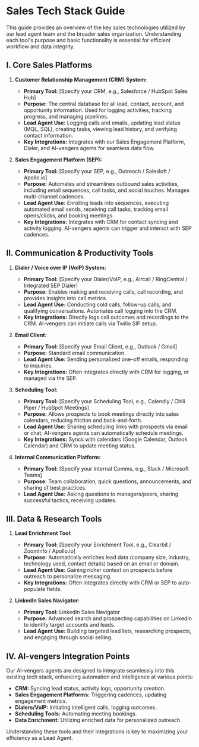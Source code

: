 # Sales Tech Stack Guide

This guide provides an overview of the key sales technologies utilized by our lead agent team and the broader sales organization. Understanding each tool's purpose and basic functionality is essential for efficient workflow and data integrity.

## I. Core Sales Platforms

1.  **Customer Relationship Management (CRM) System:**
    * **Primary Tool:** [Specify your CRM, e.g., Salesforce / HubSpot Sales Hub]
    * **Purpose:** The central database for all lead, contact, account, and opportunity information. Used for logging activities, tracking progress, and managing pipelines.
    * **Lead Agent Use:** Logging calls and emails, updating lead status (MQL, SQL), creating tasks, viewing lead history, and verifying contact information.
    * **Key Integrations:** Integrates with our Sales Engagement Platform, Dialer, and AI-vengers agents for seamless data flow.

2.  **Sales Engagement Platform (SEP):**
    * **Primary Tool:** [Specify your SEP, e.g., Outreach / Salesloft / Apollo.io]
    * **Purpose:** Automates and streamlines outbound sales activities, including email sequences, call tasks, and social touches. Manages multi-channel cadences.
    * **Lead Agent Use:** Enrolling leads into sequences, executing automated email sends, receiving call tasks, tracking email opens/clicks, and booking meetings.
    * **Key Integrations:** Integrates with CRM for contact syncing and activity logging. AI-vengers agents can trigger and interact with SEP cadences.

## II. Communication & Productivity Tools

1.  **Dialer / Voice over IP (VoIP) System:**
    * **Primary Tool:** [Specify your Dialer/VoIP, e.g., Aircall / RingCentral / Integrated SEP Dialer]
    * **Purpose:** Enables making and receiving calls, call recording, and provides insights into call metrics.
    * **Lead Agent Use:** Conducting cold calls, follow-up calls, and qualifying conversations. Automates call logging into the CRM.
    * **Key Integrations:** Directly logs call outcomes and recordings to the CRM. AI-vengers can initiate calls via Twilio SIP setup.

2.  **Email Client:**
    * **Primary Tool:** [Specify your Email Client, e.g., Outlook / Gmail]
    * **Purpose:** Standard email communication.
    * **Lead Agent Use:** Sending personalized one-off emails, responding to inquiries.
    * **Key Integrations:** Often integrates directly with CRM for logging, or managed via the SEP.

3.  **Scheduling Tool:**
    * **Primary Tool:** [Specify your Scheduling Tool, e.g., Calendly / Chili Piper / HubSpot Meetings]
    * **Purpose:** Allows prospects to book meetings directly into sales calendars, reducing friction and back-and-forth.
    * **Lead Agent Use:** Sharing scheduling links with prospects via email or chat; AI-vengers agents can automatically schedule meetings.
    * **Key Integrations:** Syncs with calendars (Google Calendar, Outlook Calendar) and CRM to update meeting status.

4.  **Internal Communication Platform:**
    * **Primary Tool:** [Specify your Internal Comms, e.g., Slack / Microsoft Teams]
    * **Purpose:** Team collaboration, quick questions, announcements, and sharing of best practices.
    * **Lead Agent Use:** Asking questions to managers/peers, sharing successful tactics, receiving updates.

## III. Data & Research Tools

1.  **Lead Enrichment Tool:**
    * **Primary Tool:** [Specify your Enrichment Tool, e.g., Clearbit / ZoomInfo / Apollo.io]
    * **Purpose:** Automatically enriches lead data (company size, industry, technology used, contact details) based on an email or domain.
    * **Lead Agent Use:** Gaining richer context on prospects before outreach to personalize messaging.
    * **Key Integrations:** Often integrates directly with CRM or SEP to auto-populate fields.

2.  **LinkedIn Sales Navigator:**
    * **Primary Tool:** LinkedIn Sales Navigator
    * **Purpose:** Advanced search and prospecting capabilities on LinkedIn to identify target accounts and leads.
    * **Lead Agent Use:** Building targeted lead lists, researching prospects, and engaging through social selling.

## IV. AI-vengers Integration Points

Our AI-vengers agents are designed to integrate seamlessly into this existing tech stack, enhancing automation and intelligence at various points:
* **CRM:** Syncing lead status, activity logs, opportunity creation.
* **Sales Engagement Platforms:** Triggering cadences, updating engagement metrics.
* **Dialers/VoIP:** Initiating intelligent calls, logging outcomes.
* **Scheduling Tools:** Automating meeting bookings.
* **Data Enrichment:** Utilizing enriched data for personalized outreach.

Understanding these tools and their integrations is key to maximizing your efficiency as a Lead Agent.